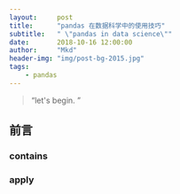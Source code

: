 ```yaml
---
layout:     post
title:      "pandas 在数据科学中的使用技巧"
subtitle:   " \"pandas in data science\""
date:       2018-10-16 12:00:00
author:     "Mkd"
header-img: "img/post-bg-2015.jpg"
tags:
    - pandas
---
```


> “let's begin. ”

## 前言  

### contains

### apply